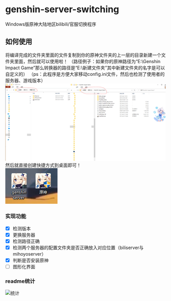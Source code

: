 # genshin-server-switching
Windows版原神大陆地区bilibili/官服切换程序

## 如何使用
将编译完成的文件夹里面的文件复制到你的原神文件夹的上一层的目录新建一个文件夹里面，然后就可以使用啦！
（路径例子：如果你的原神路径为“E:\Genshin Impact Game”那么转换器的路径是“E:\新建文件夹”其中新建文件夹的名字是可以自定义的）
（ps：此程序是方便大家移动config.ini文件，然后也检测了使用者的服务器、游戏版本）
![移动文件夹](截图/move.png)<br>
然后就直接创建快捷方式到桌面即可！<br>
![快捷方式](截图/kuaijie.png)

### 实现功能
- [x] 检测版本
- [x] 更换服务器
- [x] 检测路径正确
- [x] 检测两个服务器的配置文件夹是否正确放入对应位置（biliserver与mihoyoserver）
- [x] 判断是否安装原神
- [ ] 图形化界面
### readme统计
![统计](https://count.getloli.com/get/@misaka10843?theme=elbooru)
<br>
